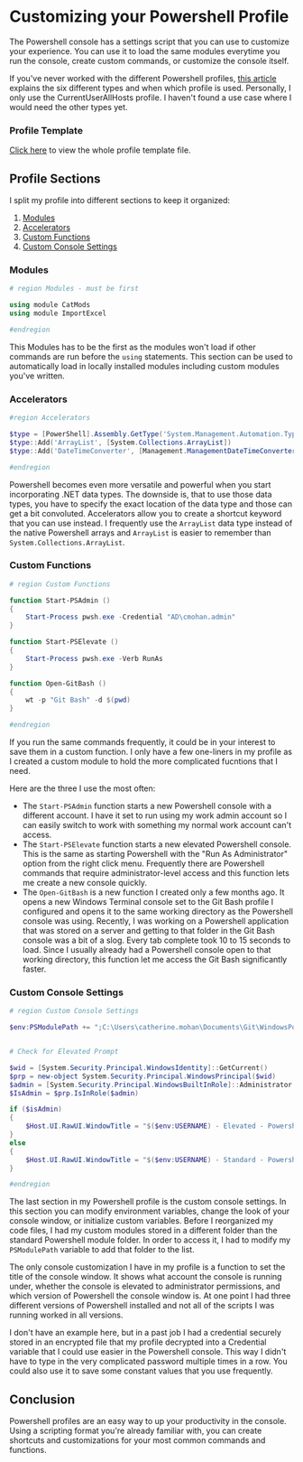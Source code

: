 # Customizing your Powershell Profile

The Powershell console has a settings script that you can use to customize your experience. You can use it to load the same modules everytime you run the console, create custom commands, or customize the console itself.

If you've never worked with the different Powershell profiles, [this article](https://devblogs.microsoft.com/scripting/understanding-the-six-powershell-profiles/) explains the six different types and when which profile is used. Personally, I only use the CurrentUserAllHosts profile. I haven't found a use case where I would need the other types yet.


### Profile Template

[Click here](/exampleProfile.ps1) to view the whole profile template file.

## Profile Sections

I split my profile into different sections to keep it organized:

1. [Modules](#modules)
2. [Accelerators](#accelerators)
3. [Custom Functions](#functions)
4. [Custom Console Settings](#console-settings)

### <a id="modules">Modules</a>

```powershell
# region Modules - must be first

using module CatMods
using module ImportExcel

#endregion
```

This Modules has to be the first as the modules won't load if other commands are run before the `using` statements. This section can be used to automatically load in locally installed modules including custom modules you've written.


### <a id="accelerators">Accelerators</a>

```powershell
#region Accelerators

$type = [PowerShell].Assembly.GetType('System.Management.Automation.TypeAccelerators')
$type::Add('ArrayList', [System.Collections.ArrayList])
$type::Add('DateTimeConverter', [Management.ManagementDateTimeConverter])

#endregion
```

Powershell becomes even more versatile and powerful when you start incorporating .NET data types. The downside is, that to use those data types, you have to specify the exact location of the data type and those can get a bit convoluted. Accelerators allow you to create a shortcut keyword that you can use instead. I frequently use the `ArrayList` data type instead of the native Powershell arrays and `ArrayList` is easier to remember than `System.Collections.ArrayList`.


### <a id="functions">Custom Functions</a>

```powershell
# region Custom Functions

function Start-PSAdmin ()
{
	Start-Process pwsh.exe -Credential "AD\cmohan.admin"
}

function Start-PSElevate ()
{
	Start-Process pwsh.exe -Verb RunAs
}

function Open-GitBash ()
{
    wt -p "Git Bash" -d $(pwd)
}

#endregion
```

If you run the same commands frequently, it could be in your interest to save them in a custom function. I only have a few one-liners in my profile as I created a custom module to hold the more complicated fucntions that I need.

Here are the three I use the most often:

- The `Start-PSAdmin` function starts a new Powershell console with a different account. I have it set to run using my work admin account so I can easily switch to work with something my normal work account can't access.
- The `Start-PSElevate` function starts a new elevated Powershell console. This is the same as starting Powershell with the "Run As Administrator" option from the right click menu. Frequently there are Powershell commands that require administrator-level access and this function lets me create a new console quickly.
- The `Open-GitBash` is a new function I created only a few months ago. It opens a new Windows Terminal console set to the Git Bash profile I configured and opens it to the same working directory as the Powershell console was using. Recently, I was working on a Powershell application that was stored on a server and getting to that folder in the Git Bash console was a bit of a slog. Every tab complete took 10 to 15 seconds to load. Since I usually already had a Powershell console open to that working directory, this function let me access the Git Bash significantly faster.


### <a id="console-settings">Custom Console Settings</a>

```powershell
# region Custom Console Settings

$env:PSModulePath += ";C:\Users\catherine.mohan\Documents\Git\WindowsPowershell\Modules"


# Check for Elevated Prompt

$wid = [System.Security.Principal.WindowsIdentity]::GetCurrent()
$prp = new-object System.Security.Principal.WindowsPrincipal($wid)
$admin = [System.Security.Principal.WindowsBuiltInRole]::Administrator
$IsAdmin = $prp.IsInRole($admin)

if ($isAdmin)
{
    $Host.UI.RawUI.WindowTitle = "$($env:USERNAME) - Elevated - Powershell $($PSVersionTable.PSVersion.ToString())"
}
else
{
    $Host.UI.RawUI.WindowTitle = "$($env:USERNAME) - Standard - Powershell $($PSVersionTable.PSVersion.ToString())"
}

#endregion
```

The last section in my Powershell profile is the custom console settings. In this section you can modify environment variables, change the look of your console window, or initialize custom variables. Before I reorganized my code files, I had my custom modules stored in a different folder than the standard Powershell module folder. In order to access it, I had to modify my `PSModulePath` variable to add that folder to the list.

The only console customization I have in my profile is a function to set the title of the console window. It shows what account the console is running under, whether the console is elevated to administrator permissions, and which version of Powershell the console window is. At one point I had three different versions of Powershell installed and not all of the scripts I was running worked in all versions.

I don't have an example here, but in a past job I had a credential securely stored in an encrypted file that my profile decrypted into a Credential variable that I could use easier in the Powershell console. This way I didn't have to type in the very complicated password multiple times in a row. You could also use it to save some constant values that you use frequently.


## Conclusion

Powershell profiles are an easy way to up your productivity in the console. Using a scripting format you're already familiar with, you can create shortcuts and customizations for your most common commands and functions.